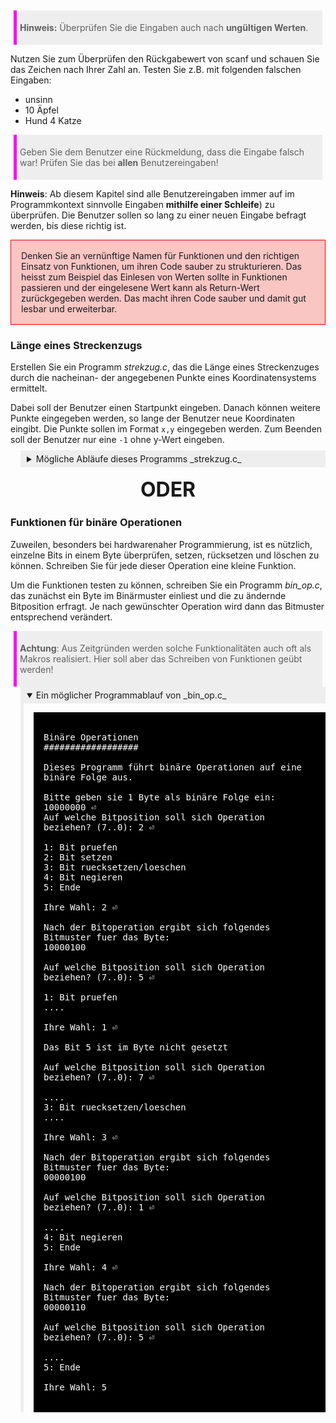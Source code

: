 > **Hinweis:** Überprüfen Sie die Eingaben auch nach **ungültigen Werten**.

Nutzen Sie zum Überprüfen den Rückgabewert von scanf und schauen Sie das Zeichen nach Ihrer Zahl an. Testen Sie z.B. mit folgenden falschen Eingaben:

- unsinn
- 10 Äpfel
- Hund 4 Katze

> Geben Sie dem Benutzer eine Rückmeldung, dass die Eingabe falsch war! Prüfen Sie das bei **allen** Benutzereingaben!


**Hinweis**: Ab diesem Kapitel sind alle Benutzereingaben immer auf im Programmkontext sinnvolle Eingaben **mithilfe einer Schleife**) zu überprüfen. Die Benutzer sollen so lang zu einer neuen Eingabe befragt werden, bis diese richtig ist.

<div class="redbox">
Denken Sie an vernünftige Namen für Funktionen und den richtigen Einsatz von Funktionen, um ihren Code sauber zu strukturieren. Das heisst zum Beispiel das Einlesen von Werten sollte in Funktionen passieren und der eingelesene Wert kann als Return-Wert zurückgegeben werden. Das macht ihren Code sauber und damit gut lesbar und erweiterbar.
</div>

### Länge eines Streckenzugs

Erstellen Sie ein Programm _strekzug.c_, das die Länge eines Streckenzuges durch die nacheinan-
der angegebenen Punkte eines Koordinatensystems ermittelt.

Dabei soll der Benutzer einen Startpunkt eingeben. Danach können weitere Punkte eingegeben werden, so lange der Benutzer neue Koordinaten eingibt. Die Punkte sollen im Format `x,y` eingegeben werden. Zum Beenden soll der Benutzer nur eine `-1` ohne y-Wert eingeben.

<details>
<summary>Mögliche Abläufe dieses Programms _strekzug.c_ </summary>

<pre>

Strecken-Berechnungen
#####################

Dieses Programm berechnet die Länge eines Streckenzugs.

Bitte Startpunkt eingeben (x,y): 5,3 &#x23CE;

Neuer Streckenpunkt x,y (Abbruch mit x=-1): 2,4 &#x23CE;
Neuer Streckenpunkt x,y (Abbruch mit x=-1): 7,9 &#x23CE;
Neuer Streckenpunkt x,y (Abbruch mit x=-1): -1 &#x23CE;

=> Die Streckenlaenge beträgt: 10.23 Einheiten.

</pre>

<pre>

Strecken-Berechnungen
#####################

Dieses Programm berechnet die Länge eines Streckenzugs.

Bitte Startpunkt eingeben (x,y): 0,0 &#x23CE;

Neuer Streckenpunkt x,y (Abbruch mit x=-1): 4,2 &#x23CE;
Neuer Streckenpunkt x,y (Abbruch mit x=-1): 3,-1 &#x23CE;
Neuer Streckenpunkt x,y (Abbruch mit x=-1): 1,3 &#x23CE;
Neuer Streckenpunkt x,y (Abbruch mit x=-1): -1 &#x23CE;

=> Die Streckenlaenge beträgt: 12.11 Einheiten.

</pre>
</details>

<div class="or">ODER</div>

### Funktionen für binäre Operationen

Zuweilen, besonders bei hardwarenaher Programmierung, ist es nützlich, einzelne Bits in einem Byte überprüfen, setzen, rücksetzen und löschen zu können. Schreiben Sie für jede dieser Operation eine kleine Funktion.

Um die Funktionen testen zu können, schreiben Sie ein Programm _bin_op.c_, das zunächst ein Byte im Binärmuster einliest und die zu ändernde Bitposition erfragt. Je nach gewünschter Operation wird dann das Bitmuster entsprechend verändert.

> **Achtung**: Aus Zeitgründen werden solche Funktionalitäten auch oft als Makros realisiert. Hier soll aber das Schreiben von Funktionen geübt werden!

<details open>
<summary>Ein möglicher Programmablauf von _bin_op.c_ </summary>

<pre>

Binäre Operationen
##################

Dieses Programm führt binäre Operationen auf eine binäre Folge aus.

Bitte geben sie 1 Byte als binäre Folge ein: 10000000 &#x23CE; 
Auf welche Bitposition soll sich Operation beziehen? (7..0): 2 &#x23CE;

1: Bit pruefen
2: Bit setzen
3: Bit ruecksetzen/loeschen
4: Bit negieren
5: Ende

Ihre Wahl: 2 &#x23CE;

Nach der Bitoperation ergibt sich folgendes Bitmuster fuer das Byte:
10000100

Auf welche Bitposition soll sich Operation beziehen? (7..0): 5 &#x23CE;

1: Bit pruefen
....

Ihre Wahl: 1 &#x23CE;

Das Bit 5 ist im Byte nicht gesetzt

Auf welche Bitposition soll sich Operation beziehen? (7..0): 7 &#x23CE;

....
3: Bit ruecksetzen/loeschen
....

Ihre Wahl: 3 &#x23CE;

Nach der Bitoperation ergibt sich folgendes Bitmuster fuer das Byte:
00000100

Auf welche Bitposition soll sich Operation beziehen? (7..0): 1 &#x23CE;

....
4: Bit negieren
5: Ende

Ihre Wahl: 4 &#x23CE;

Nach der Bitoperation ergibt sich folgendes Bitmuster fuer das Byte:
00000110

Auf welche Bitposition soll sich Operation beziehen? (7..0): 5 &#x23CE;

....
5: Ende

Ihre Wahl: 5

</pre>
</details>

<style>

.or {
    text-align:center;
    margin:1rem;
    font-size:2rem;
    font-weight: bold;
}

pre {
    white-space: pre-wrap;
    background: black;
    color: white;
    padding:1rem;
}

blockquote, .blockquote {
    background:#EEE;
    padding:5px;
    margin: 5px;
    border-left: 5px solid magenta;
}

code.hljs {
    background: #EEE;
}

details {
    border-left: 5px solid #EEE;
    padding-left: 1rem;
    margin-left: 1rem;
    transition: 1s
}
summary {
    background: #EEE;
    padding: 5px;
    margin-left: -1rem;
    margin-top: -5px;
}
.redbox {
  background-color: rgb(239, 69, 64, .3);
  padding: 1rem;
  border: solid red 1px;
}
</style>
